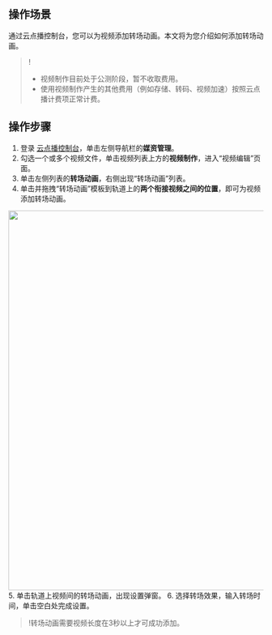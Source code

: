 ## 操作场景
通过云点播控制台，您可以为视频添加转场动画。本文将为您介绍如何添加转场动画。
>!
>- 视频制作目前处于公测阶段，暂不收取费用。
>- 使用视频制作产生的其他费用（例如存储、转码、视频加速）按照云点播计费项正常计费。

## 操作步骤
1. 登录 [云点播控制台](https://console.cloud.tencent.com/vod)，单击左侧导航栏的**媒资管理**。
2. 勾选一个或多个视频文件，单击视频列表上方的**视频制作**，进入“视频编辑”页面。
3. 单击左侧列表的**转场动画**，右侧出现“转场动画”列表。
4. 单击并拖拽“转场动画”模板到轨道上的**两个衔接视频之间的位置**，即可为视频添加转场动画。
<img src="https://main.qcloudimg.com/raw/3b14e1ff7d6691b482b6b39dc5e4ff35.png" width="750">
5. 单击轨道上视频间的转场动画，出现设置弹窗。
6. 选择转场效果，输入转场时间，单击空白处完成设置。

>!转场动画需要视频长度在3秒以上才可成功添加。


